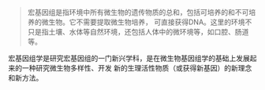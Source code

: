 > 宏基因组是指环境中所有微生物的遗传物质的总和，包括可培养的和不可培养的微生物。它不需要提取微生物培养，
可直接获得DNA。这里的环境不只是指土壤、水体等自然环境，还包括人体中的微环境等，如口腔、肠道等。

宏基因组学是研究宏基因组的一门新兴学科，是在微生物基因组学的基础上发展起来的一种研究微生物多样性、开发
新的生理活性物质（或获得新基因）的新理念和新方法。
